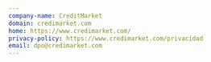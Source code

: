 ```yaml
---
company-name: CreditMarket
domain: credimarket.com
home: https://www.credimarket.com/
privacy-policy: https://www.credimarket.com/privacidad
email: dpo@credimarket.com
---
```





